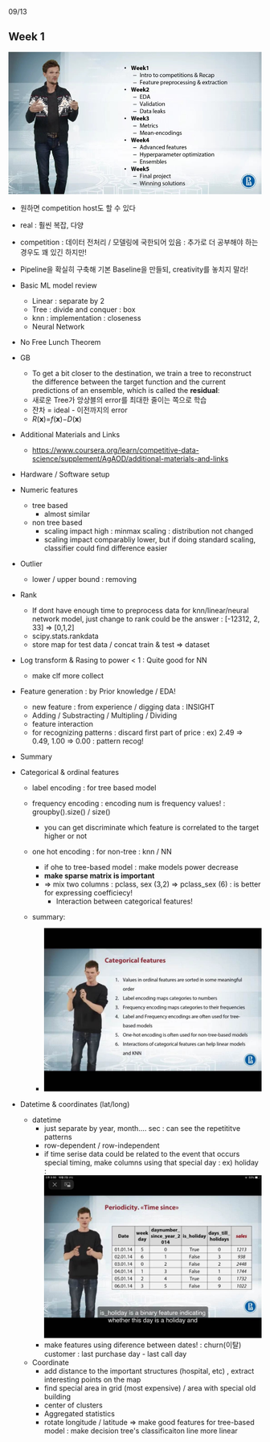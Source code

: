 09/13

## Week 1

![curriculum](.\curriculum.jpg)

- 원하면 competition host도 할 수 있다
- real : 훨씬 복잡, 다양
- competition : 데이터 전처리 / 모델링에 국한되어 있음 : 추가로 더 공부해야 하는 경우도 꽤 있긴 하지만!
- Pipeline을 확실히 구축해 기본 Baseline을 만들되, creativity를 놓치지 말라!



- Basic ML model review
  - Linear : separate by 2
  - Tree : divide and conquer : box
  - knn : implementation : closeness
  - Neural Network



- No Free Lunch Theorem

- GB
  - To get a bit closer to the destination, we train a tree to reconstruct the difference between the target function and the current predictions of an ensemble, which is called the **residual**:
  - 새로운 Tree가 앙상블의 error를 최대한 줄이는 쪽으로 학습
  - 잔차 = ideal - 이전까지의 error
  - *R*(**x**)=*f*(**x**)−*D*(**x**)



- Additional Materials and Links
  - https://www.coursera.org/learn/competitive-data-science/supplement/AgAOD/additional-materials-and-links



- Hardware / Software setup



- Numeric features
  - tree based
    - almost similar
  - non tree based
    - scaling impact high : minmax scaling : distribution not changed
    - scaling impact comparabliy lower, but if doing standard scaling, classifier could find difference easier



- Outlier
  - lower / upper bound : removing



- Rank
  - If dont have enough time to preprocess data for knn/linear/neural network model, just change to rank could be the answer : [-12312, 2, 33] => [0,1,2]
  - scipy.stats.rankdata
  - store map for test data / concat train & test => dataset



- Log transform & Rasing to power < 1 : Quite good for NN
  - make clf more collect



- Feature generation : by Prior knowledge / EDA!
  - new feature : from experience / digging data : INSIGHT
  - Adding / Substracting / Multipling / Dividing
  - feature interaction
  - for recognizing patterns : discard first part of price : ex) 2.49 => 0.49, 1.00 => 0.00 : pattern recog!



- Summary



- Categorical & ordinal features

  - label encoding : for tree based model
  - frequency encoding : encoding num is frequency values! : groupby().size() / size()
    -  you can get discriminate which feature is correlated to the target higher or not
  - one hot encoding : for non-tree : knn / NN
    - if ohe to tree-based model : make models power decrease
    - **make sparse matrix is important**
    - => mix two columns : pclass, sex (3,2) => pclass_sex (6) : is better for expressing coefficiecy!
      - Interaction between categorical features!

  - summary:
    - ![summary](.\summary.jpg)



- Datetime & coordinates (lat/long)
  - datetime
    -  just separate by year, month.... sec : can see the repetititve patterns
    - row-dependent / row-independent
    - if time serise data could be related to the event that occurs special timing, make columns using that special day : ex) holiday : ![holiday](.\holiday.jpg)
    - make features using diference between dates! : churn(이탈) customer : last purchase day - last call day
  - Coordinate
    - add distance to the important structures (hospital, etc) , extract interesting points on the map
    - find special area in grid (most expensive) / area with special old building
    - center of clusters
    - Aggregated statistics
    - rotate longitude / latitude => make good features for tree-based model : make decision tree's classificaiton line more linear